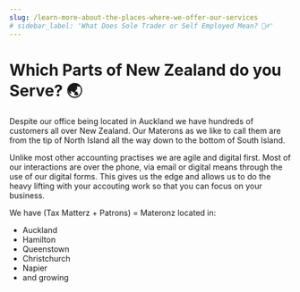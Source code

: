 ```yaml
---
slug: /learn-more-about-the-places-where-we-offer-our-services
# sidebar_label: 'What Does Sole Trader or Self Employed Mean? 👷‍♂️'
---
```



# Which Parts of New Zealand do you Serve? 🌏

Despite our office being located in Auckland we have hundreds of customers all over New Zealand. Our Materons as we like to call them are from the tip of North Island all the way down to the bottom of South Island.

Unlike most other accounting practises we are agile and digital first. Most of our interactions are over the phone, via email or digital means through the use of our digital forms. This gives us the edge and allows us to do the heavy lifting with your accouting work so that you can focus on your business.  

We have (Tax Matterz + Patrons) = Materonz located in:

* Auckland
* Hamilton
* Queenstown
* Christchurch
* Napier
* and growing


